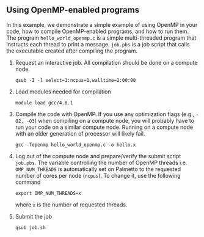 ## Using OpenMP-enabled programs

In this example,
we demonstrate a simple example of using
OpenMP in your code,
how to compile OpenMP-enabled programs,
and how to run them.
The program `hello_world_openmp.c` is a simple multi-threaded
program that instructs each thread to print a message.
`job.pbs` is a job script that calls the executable created
after compiling the program.

1.  Request an interactive job.
    All compilation should be done on a compute node.

        qsub -I -l select=1:ncpus=1,walltime=2:00:00

2.  Load modules needed for compilation

        module load gcc/4.8.1

3.  Compile the code with OpenMP.
    If you use any optimization flags (e.g., `-O2, -O3`)
    when compiling on a compute node,
    you will probably have to run your code on a similar compute node.
    Running on a compute node with an older generation of processor
    will likely fail.

        gcc -fopenmp hello_world_openmp.c -o hello.x

4.  Log out of the compute node and
    prepare/verify the submit script `job.pbs`.
    The variable controlling the number
    of OpenMP threads i.e. `OMP_NUM_THREADS` is automatically set on 
    Palmetto to the requested number of cores per node (`ncpus`).
    To change it, use the following command

        export OMP_NUM_THREADS=x

    where `x` is the number of requested threads.

5.  Submit the job 

        qsub job.sh

